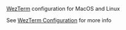 [WezTerm](https://wezterm.org/) configuration for MacOS and Linux

See [WezTerm Configuration](https://wezterm.org/config/files.html) for more info
